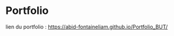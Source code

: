 # Portfolio
lien du portfolio : <a href=https://abid-fontaineliam.github.io/Portfolio_BUT/ target="_blank" >https://abid-fontaineliam.github.io/Portfolio_BUT/</a>
